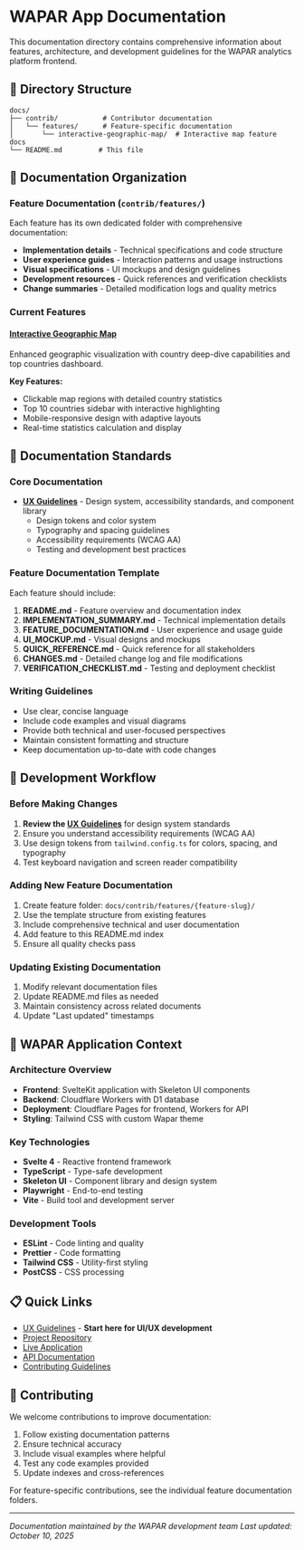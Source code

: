 # WAPAR App Documentation

This documentation directory contains comprehensive information about features, architecture, and development guidelines for the WAPAR analytics platform frontend.

## 📁 Directory Structure

```
docs/
├── contrib/           # Contributor documentation
│   └── features/      # Feature-specific documentation
│       └── interactive-geographic-map/  # Interactive map feature docs
└── README.md         # This file
```

## 🎯 Documentation Organization

### Feature Documentation (`contrib/features/`)

Each feature has its own dedicated folder with comprehensive documentation:

- **Implementation details** - Technical specifications and code structure
- **User experience guides** - Interaction patterns and usage instructions
- **Visual specifications** - UI mockups and design guidelines
- **Development resources** - Quick references and verification checklists
- **Change summaries** - Detailed modification logs and quality metrics

### Current Features

#### [Interactive Geographic Map](./contrib/features/interactive-geographic-map/)

Enhanced geographic visualization with country deep-dive capabilities and top countries dashboard.

**Key Features:**

- Clickable map regions with detailed country statistics
- Top 10 countries sidebar with interactive highlighting
- Mobile-responsive design with adaptive layouts
- Real-time statistics calculation and display

## 📖 Documentation Standards

### Core Documentation

- **[UX Guidelines](../../docs/UX_GUIDELINES.md)** - Design system, accessibility standards, and component library
  - Design tokens and color system
  - Typography and spacing guidelines
  - Accessibility requirements (WCAG AA)
  - Testing and development best practices

### Feature Documentation Template

Each feature should include:

1. **README.md** - Feature overview and documentation index
2. **IMPLEMENTATION_SUMMARY.md** - Technical implementation details
3. **FEATURE_DOCUMENTATION.md** - User experience and usage guide
4. **UI_MOCKUP.md** - Visual designs and mockups
5. **QUICK_REFERENCE.md** - Quick reference for all stakeholders
6. **CHANGES.md** - Detailed change log and file modifications
7. **VERIFICATION_CHECKLIST.md** - Testing and deployment checklist

### Writing Guidelines

- Use clear, concise language
- Include code examples and visual diagrams
- Provide both technical and user-focused perspectives
- Maintain consistent formatting and structure
- Keep documentation up-to-date with code changes

## 🔧 Development Workflow

### Before Making Changes

1. **Review the [UX Guidelines](../../docs/UX_GUIDELINES.md)** for design system standards
2. Ensure you understand accessibility requirements (WCAG AA)
3. Use design tokens from `tailwind.config.ts` for colors, spacing, and typography
4. Test keyboard navigation and screen reader compatibility

### Adding New Feature Documentation

1. Create feature folder: `docs/contrib/features/{feature-slug}/`
2. Use the template structure from existing features
3. Include comprehensive technical and user documentation
4. Add feature to this README.md index
5. Ensure all quality checks pass

### Updating Existing Documentation

1. Modify relevant documentation files
2. Update README.md files as needed
3. Maintain consistency across related documents
4. Update "Last updated" timestamps

## 🎨 WAPAR Application Context

### Architecture Overview

- **Frontend**: SvelteKit application with Skeleton UI components
- **Backend**: Cloudflare Workers with D1 database
- **Deployment**: Cloudflare Pages for frontend, Workers for API
- **Styling**: Tailwind CSS with custom Wapar theme

### Key Technologies

- **Svelte 4** - Reactive frontend framework
- **TypeScript** - Type-safe development
- **Skeleton UI** - Component library and design system
- **Playwright** - End-to-end testing
- **Vite** - Build tool and development server

### Development Tools

- **ESLint** - Code linting and quality
- **Prettier** - Code formatting
- **Tailwind CSS** - Utility-first styling
- **PostCSS** - CSS processing

## 📋 Quick Links

- [UX Guidelines](../../docs/UX_GUIDELINES.md) - **Start here for UI/UX development**
- [Project Repository](https://github.com/mandarons/wapar)
- [Live Application](https://wapar-dev.pages.dev)
- [API Documentation](../../server/README.md)
- [Contributing Guidelines](../../.github/copilot-instructions.md)

## 🤝 Contributing

We welcome contributions to improve documentation:

1. Follow existing documentation patterns
2. Ensure technical accuracy
3. Include visual examples where helpful
4. Test any code examples provided
5. Update indexes and cross-references

For feature-specific contributions, see the individual feature documentation folders.

---

_Documentation maintained by the WAPAR development team_
_Last updated: October 10, 2025_
